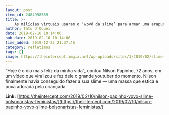 ```yaml
---
layout: post
item_id: 2484998569
title: >-
    As milícias virtuais usaram o ‘vovô da slime’ para armar uma arapuca contra a esquerda
author: Tatu D'Oquei
date: 2019-02-10 10:14:00
pub_date: 2019-02-10 10:14:00
time_added: 2019-12-23 21:37:46
category: refletimos
tags: []
image: https://theintercept.imgix.net/wp-uploads/sites/1/2019/02/slime-1549740859.png?auto=compress%2Cformat&q=90&fit=crop&w=1200&h=800
---
```


“Hoje é o dia mais feliz da minha vida”, contou Nilson Papinho, 72 anos, em um vídeo que viralizou e fez dele o grande youtuber do momento. Nilson finalmente havia conseguido fazer a sua slime — uma massa que estica e puxa adorada pela criançada.

**Link:** [https://theintercept.com/2019/02/10/nilson-papinho-vovo-slime-bolsonaristas-feministas/](https://theintercept.com/2019/02/10/nilson-papinho-vovo-slime-bolsonaristas-feministas/)

